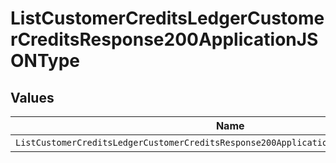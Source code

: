 # ListCustomerCreditsLedgerCustomerCreditsResponse200ApplicationJSONType


## Values

| Name                                                                                   | Value                                                                                  |
| -------------------------------------------------------------------------------------- | -------------------------------------------------------------------------------------- |
| `ListCustomerCreditsLedgerCustomerCreditsResponse200ApplicationJSONTypeCreditCredited` | CREDIT_CREDITED                                                                        |